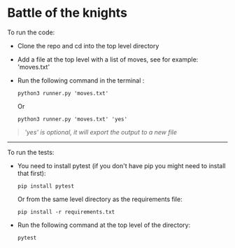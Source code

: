 # Battle of the knights

To run the code:

* Clone the repo and cd into the top level directory
* Add a file at the top level with a list of moves, see for example: 'moves.txt'
* Run the following command in the terminal :

  `python3 runner.py 'moves.txt'`

  Or

  `python3 runner.py 'moves.txt' 'yes'`

> _'yes' is optional, it will export the output to a new file_

---

To run the tests:

* You need to install pytest (if you don't have pip you might need to install
  that first):

  `pip install pytest`

  Or from the same level directory as the requirements file:

  `pip install -r requirements.txt`

* Run the following command at the top level of the directory:

  `pytest`

